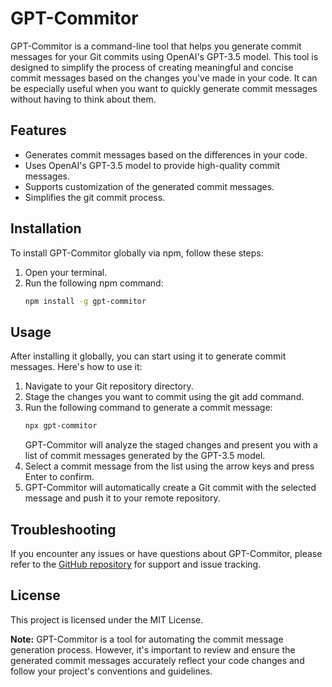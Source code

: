 # GPT-Commitor
GPT-Commitor is a command-line tool that helps you generate commit messages for your Git commits using OpenAI's GPT-3.5 model. This tool is designed to simplify the process of creating meaningful and concise commit messages based on the changes you've made in your code. It can be especially useful when you want to quickly generate commit messages without having to think about them.

## Features
- Generates commit messages based on the differences in your code.
- Uses OpenAI's GPT-3.5 model to provide high-quality commit messages.
- Supports customization of the generated commit messages.
- Simplifies the git commit process.

## Installation
To install GPT-Commitor globally via npm, follow these steps:
1. Open your terminal.
2. Run the following npm command:
    ```sh
    npm install -g gpt-commitor
    ```

## Usage
After installing it globally, you can start using it to generate commit messages. Here's how to use it:
1. Navigate to your  Git repository directory.
2. Stage the changes you want to commit using the git add command.
3. Run the following command to generate a commit message:
   ```sh
   npx gpt-commitor
   ```
   GPT-Commitor will analyze the staged changes and present you with a list of commit messages generated by the GPT-3.5 model.
4. Select a commit message from the list using the arrow keys and press Enter to confirm.
5. GPT-Commitor will automatically create a Git commit with the selected message and push it to your remote repository.

## Troubleshooting
If you encounter any issues or have questions about GPT-Commitor, please refer to the [GitHub repository](https://github.com/olcayseygan/gpt-commitor) for support and issue tracking.

## License
This project is licensed under the MIT License.

**Note:** GPT-Commitor is a tool for automating the commit message generation process. However, it's important to review and ensure the generated commit messages accurately reflect your code changes and follow your project's conventions and guidelines.
